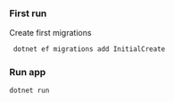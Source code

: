 ### First run
Create first migrations

```sh
 dotnet ef migrations add InitialCreate
```

### Run app
```sh
dotnet run
```
